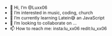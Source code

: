 - 👋 Hi, I’m @Luxx06
- 👀 I’m interested in music, coding, church
- 🌱 I’m currently learning Latein😅 an JavaScript 
- 💞️ I’m looking to collaborate on ...
- 📫 How to reach me: insta:lu_xx06 
                      redit:lu_xx06 
